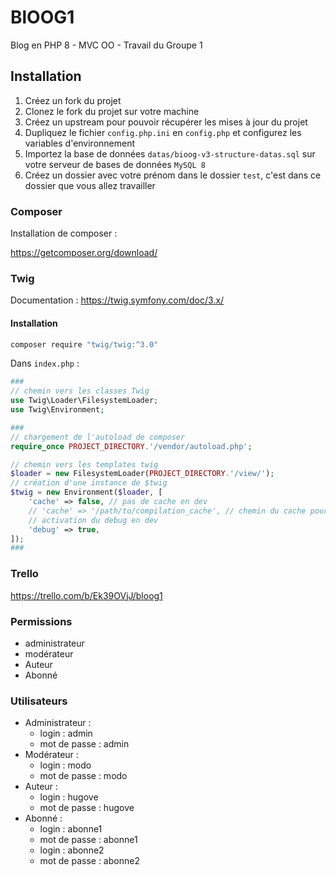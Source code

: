 # BlOOG1

Blog en PHP 8 - MVC OO - Travail du Groupe 1

## Installation

1. Créez un fork du projet
2. Clonez le fork du projet sur votre machine
3. Créez un upstream pour pouvoir récupérer les mises à jour du projet
4. Dupliquez le fichier `config.php.ini` en `config.php` et configurez les variables d'environnement
5. Importez la base de données `datas/bioog-v3-structure-datas.sql` sur votre serveur de bases de données `MySQL 8`
6. Créez un dossier avec votre prénom dans le dossier `test`, c'est dans ce dossier que vous allez travailler

### Composer

Installation de composer :

https://getcomposer.org/download/

### Twig

Documentation : https://twig.symfony.com/doc/3.x/

#### Installation
```bash
composer require "twig/twig:^3.0"
```

Dans `index.php` :

```php
###
// chemin vers les classes Twig
use Twig\Loader\FilesystemLoader;
use Twig\Environment;

###
// chargement de l'autoload de composer
require_once PROJECT_DIRECTORY.'/vendor/autoload.php';

// chemin vers les templates twig
$loader = new FilesystemLoader(PROJECT_DIRECTORY.'/view/');
// création d'une instance de $twig
$twig = new Environment($loader, [
    'cache' => false, // pas de cache en dev
    // 'cache' => '/path/to/compilation_cache', // chemin du cache pour la prod
    // activation du debug en dev
    'debug' => true,
]);
###
```



### Trello

https://trello.com/b/Ek39OVjJ/bloog1

### Permissions
- administrateur
- modérateur
- Auteur
- Abonné

### Utilisateurs
- Administrateur :
    - login : admin
    - mot de passe : admin
- Modérateur :
    - login : modo
    - mot de passe : modo
- Auteur :
    - login : hugove
    - mot de passe : hugove
- Abonné :
    - login : abonne1
    - mot de passe : abonne1
    - login : abonne2
    - mot de passe : abonne2
